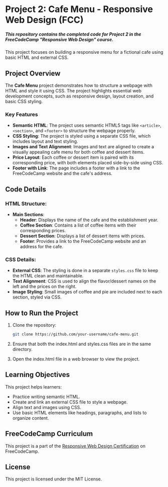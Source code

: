 # Project 2: Cafe Menu - Responsive Web Design (FCC)
##### This repository contains the completed code for Project 2 in the FreeCodeCamp "Responsive Web Design" course.

This project focuses on building a responsive menu for a fictional cafe using basic HTML and external CSS.

## Project Overview

The **Cafe Menu** project demonstrates how to structure a webpage with HTML and style it using CSS. The project highlights essential web development concepts, such as responsive design, layout creation, and basic CSS styling.

### Key Features

- **Semantic HTML**: The project uses semantic HTML5 tags like `<article>`, `<section>`, and `<footer>` to structure the webpage properly.
- **CSS Styling**: The project is styled using a separate CSS file, which includes layout and text styling.
- **Images and Text Alignment**: Images and text are aligned to create a visually appealing cafe menu for both coffee and dessert items.
- **Price Layout**: Each coffee or dessert item is paired with its corresponding price, with both elements placed side-by-side using CSS.
- **Footer with Link**: The page includes a footer with a link to the FreeCodeCamp website and the cafe's address.

## Code Details

### HTML Structure:

- **Main Sections**:
  - **Header**: Displays the name of the cafe and the establishment year.
  - **Coffee Section**: Contains a list of coffee items with their corresponding prices.
  - **Dessert Section**: Displays a list of dessert items with prices.
  - **Footer**: Provides a link to the FreeCodeCamp website and an address for the cafe.

### CSS Details:

- **External CSS**: The styling is done in a separate `styles.css` file to keep the HTML clean and maintainable.
- **Text Alignment**: CSS is used to align the flavor/dessert names on the left and the prices on the right.
- **Image Styling**: Small images of coffee and pie are included next to each section, styled via CSS.

## How to Run the Project

1. Clone the repository:
   ```bash
   git clone https://github.com/your-username/cafe-menu.git

2. Ensure that both the index.html and styles.css files are in the same directory.
   
3. Open the index.html file in a web browser to view the project.

## Learning Objectives

This project helps learners:
- Practice writing semantic HTML.
- Create and link an external CSS file to style a webpage.
- Align text and images using CSS.
- Use basic HTML elements like headings, paragraphs, and lists to organize content.

## FreeCodeCamp Curriculum

This project is a part of the [Responsive Web Design Certification](https://www.freecodecamp.org/learn/responsive-web-design/) on FreeCodeCamp.

## License

This project is licensed under the MIT License.
